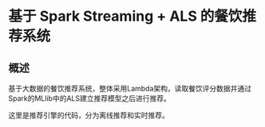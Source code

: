 # 基于 Spark Streaming + ALS 的餐饮推荐系统

## 概述
  
基于大数据的餐饮推荐系统，整体采用Lambda架构，读取餐饮评分数据并通过Spark的MLlib中的ALS建立推荐模型之后进行推荐。

这里是推荐引擎的代码，分为离线推荐和实时推荐。
